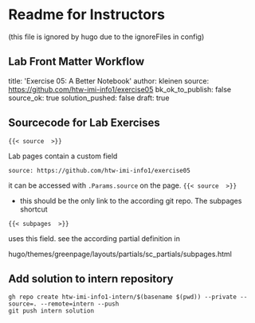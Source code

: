 
# Readme for Instructors

(this file is ignored by hugo due to the ignoreFiles in config)

## Lab Front Matter Workflow

title: 'Exercise 05: A Better Notebook'
author: kleinen
source: https://github.com/htw-imi-info1/exercise05
bk_ok_to_publish: false
source_ok: true
solution_pushed: false
draft: true


## Sourcecode for Lab Exercises
```
{{< source  >}}
```

Lab pages contain a custom field
```
source: https://github.com/htw-imi-info1/exercise05
```
it can be accessed with `.Params.source` on the page.
`{{< source  >}}`

- this should be the only link to the according git repo.
The subpages shortcut
```
{{< subpages  >}}
```

uses this field. see the according partial definition in

hugo/themes/greenpage/layouts/partials/sc_partials/subpages.html

## Add solution to intern repository

    gh repo create htw-imi-info1-intern/$(basename $(pwd)) --private --source=. --remote=intern --push
    git push intern solution
